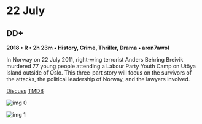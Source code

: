 # 22 July

## DD+

**2018 • R • 2h 23m • History, Crime, Thriller, Drama • aron7awol**

In Norway on 22 July 2011, right-wing terrorist Anders Behring Breivik murdered 77 young people attending a Labour Party Youth Camp on Utöya Island outside of Oslo. This three-part story will focus on the survivors of the attacks, the political leadership of Norway, and the lawyers involved.

[Discuss](https://www.avsforum.com/threads/bass-eq-for-filtered-movies.2995212/post-57088692)  [TMDB](474354)

![img 0](https://i.imgur.com/wGimI5x.jpg)

![img 1](https://i.imgur.com/J0Obwbg.jpg)

